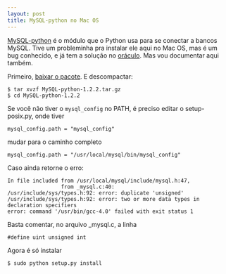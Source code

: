 ```yaml
---
layout: post
title: MySQL-python no Mac OS
---
```


<a href="http://sourceforge.net/projects/mysql-python/">MySQL-python</a> é o módulo que o Python usa para se conectar a bancos MySQL. Tive um probleminha pra instalar ele aqui no Mac OS, mas é um bug conhecido, e já tem a solução no <a href="http://www.google.com">oráculo</a>. Mas vou documentar aqui também.

Primeiro, <a href="http://sourceforge.net/project/showfiles.php?group_id=22307&package_id=15775&release_id=491012">baixar o  pacote</a>. E descompactar:

    $ tar xvzf MySQL-python-1.2.2.tar.gz
    $ cd MySQL-python-1.2.2

Se você não tiver o `mysql_config` no PATH, é preciso editar o setup-posix.py, onde tiver

    mysql_config.path = "mysql_config"

mudar para o caminho completo

    mysql_config.path = "/usr/local/mysql/bin/mysql_config"

Caso ainda retorne o erro:

    In file included from /usr/local/mysql/include/mysql.h:47,
                     from _mysql.c:40:
    /usr/include/sys/types.h:92: error: duplicate 'unsigned'
    /usr/include/sys/types.h:92: error: two or more data types in declaration specifiers
    error: command '/usr/bin/gcc-4.0' failed with exit status 1

Basta comentar, no arquivo _mysql.c, a linha 

    #define uint unsigned int

Agora é só instalar

    $ sudo python setup.py install
